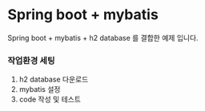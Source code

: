 # Spring boot + mybatis
Spring boot + mybatis + h2 database 를 결합한 예제 입니다.

### 작업환경 세팅
1. h2 database 다운로드
2. mybatis 설정
3. code 작성 및 테스트